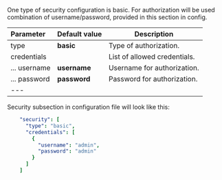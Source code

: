 One type of security configuration is basic. 
For authorization will be used combination of username/password, provided in this section in config.


|**Parameter**|**Default value**|**Description**|
|:-|:-|-
| type               | **basic**                      | Type of authorization.       |
| credentials        |                                | List of allowed credentials. |
| ... username       | **username**                   | Username for authorization.  |
| ... password       | **password**                   | Password for authorization.  |
|---

Security subsection in configuration file will look like this: 
```yaml
    "security": [
      "type": "basic",
      "credentials": [
        {
          "username": "admin",
          "password": "admin"
        }
      ]
    ]
```
